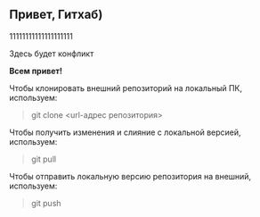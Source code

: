 ## Привет, Гитхаб)

11111111111111111111

Здесь будет конфликт

**Всем привет!**

Чтобы клонировать внешний репозиторий на  локальный ПК, используем:
>git clone <url-адрес репозитория>

Чтобы получить изменения и слияние с локальной версией, используем:
>git pull

Чтобы отправить локальную версию репозитория на внешний, используем:
>git push